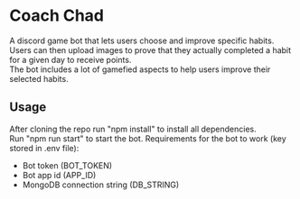 # Coach Chad
A discord game bot that lets users choose and improve specific habits.  
Users can then upload images to prove that they actually completed a habit for a given day to receive points.  
The bot includes a lot of gamefied aspects to help users improve their selected habits.  

## Usage
After cloning the repo run "npm install" to install all dependencies.  
Run "npm run start" to start the bot.
Requirements for the bot to work (key stored in .env file): 
- Bot token (BOT_TOKEN)
- Bot app id (APP_ID)
- MongoDB connection string (DB_STRING)